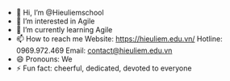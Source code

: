 - 👋 Hi, I’m @Hieuliemschool
- 👀 I’m interested in Agile
- 🌱 I’m currently learning Agile
- 📫 How to reach me 
Website: https://hieuliem.edu.vn/ 
Hotline: 0969.972.469
Email: contact@hieuliem.edu.vn
- 😄 Pronouns: We 
- ⚡ Fun fact: cheerful, dedicated, devoted to everyone

<!---
Hieuliemschool/Hieuliemschool is a ✨ special ✨ repository because its `README.md` (this file) appears on your GitHub profile.
You can click the Preview link to take a look at your changes.
--->
